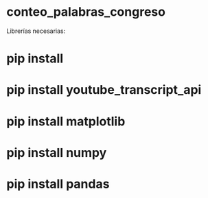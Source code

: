 # conteo_palabras_congreso

Librerías necesarias:

# pip install
# pip install youtube_transcript_api
# pip install matplotlib
# pip install numpy
# pip install pandas